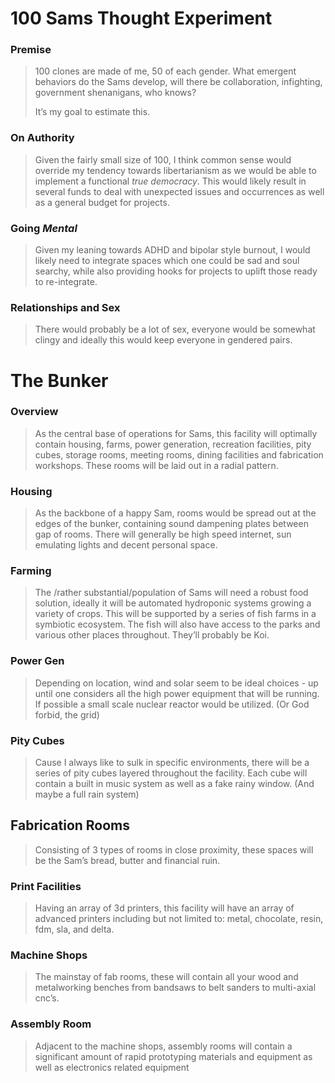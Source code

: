 # 100 Sams Thought Experiment
### Premise 
> 100 clones are made of me, 50 of each gender. What emergent behaviors do the Sams develop, will there be collaboration, infighting, government shenanigans, who knows? 
> 
> It’s my goal to estimate this.

### On Authority 
> Given the fairly small size of 100, I think common sense would override my tendency towards libertarianism as we would be able to implement a functional *true democracy*.
> This would likely result in several funds to deal with unexpected issues and occurrences as well as a general budget for projects.

### Going *Mental*
> Given my leaning towards ADHD and bipolar style burnout, I would likely need to integrate spaces which one could be sad and soul searchy, while also providing hooks for projects to uplift those ready to re-integrate.

### Relationships and Sex
> There would probably be a lot of sex, everyone would be somewhat clingy and ideally this would keep everyone in gendered pairs.

# The Bunker
### Overview
> As the central base of operations for Sams, this facility will optimally contain housing, farms, power generation, recreation facilities, pity cubes, storage rooms, meeting rooms, dining facilities and fabrication workshops. These rooms will be laid out in a radial pattern.

### Housing
> As the backbone of a happy Sam, rooms would be spread out at the edges of the bunker, containing sound dampening plates between gap of rooms. There will generally be high speed internet, sun emulating lights and decent personal space.

### Farming
> The /rather substantial/population of Sams will need a robust food solution, ideally it will be automated hydroponic systems growing a variety of crops. This will be supported by a series of fish farms in a symbiotic ecosystem. The fish will also have access to the parks and various other places throughout. They’ll probably be Koi.

### Power Gen
> Depending on location, wind and solar seem to be ideal choices - up until one considers all the high power equipment that will be running. If possible a small scale nuclear reactor would be utilized. (Or God forbid, the grid)

### Pity Cubes 
> Cause I always like to sulk in specific environments, there will be a series of pity cubes layered throughout the facility. Each cube will contain a built in music system as well as a fake rainy window. (And maybe a full rain system)

## Fabrication Rooms
> Consisting of 3 types of rooms in close proximity, these spaces will be the Sam’s bread, butter and financial ruin.

### Print Facilities
>  Having an array of 3d printers, this facility will have an array of advanced printers including but not limited to: metal, chocolate, resin, fdm, sla, and delta.

### Machine Shops
> The mainstay of fab rooms, these will contain all your wood and metalworking benches from bandsaws to belt sanders to multi-axial cnc’s. 

### Assembly Room
> Adjacent to the machine shops, assembly rooms will contain a significant amount of rapid prototyping materials and equipment as well as electronics related equipment

 
